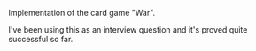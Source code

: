 Implementation of the card game "War".

I've been using this as an interview question and it's proved quite successful so far.
